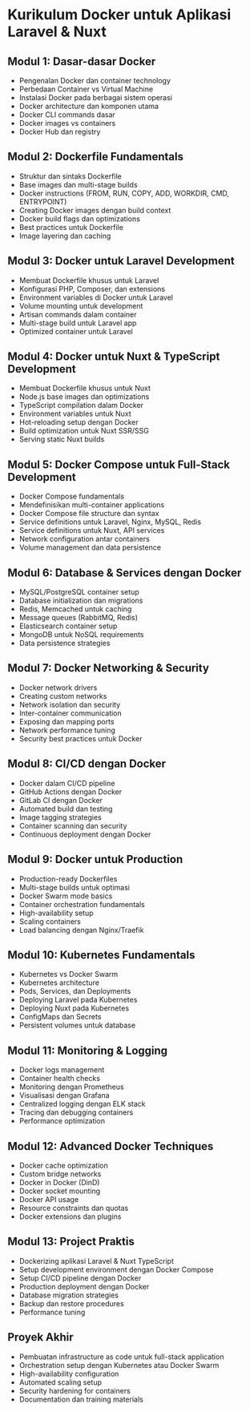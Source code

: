 # Kurikulum Docker untuk Aplikasi Laravel & Nuxt

## Modul 1: Dasar-dasar Docker
- Pengenalan Docker dan container technology
- Perbedaan Container vs Virtual Machine
- Instalasi Docker pada berbagai sistem operasi
- Docker architecture dan komponen utama
- Docker CLI commands dasar
- Docker images vs containers
- Docker Hub dan registry

## Modul 2: Dockerfile Fundamentals
- Struktur dan sintaks Dockerfile
- Base images dan multi-stage builds
- Docker instructions (FROM, RUN, COPY, ADD, WORKDIR, CMD, ENTRYPOINT)
- Creating Docker images dengan build context
- Docker build flags dan optimizations
- Best practices untuk Dockerfile
- Image layering dan caching

## Modul 3: Docker untuk Laravel Development
- Membuat Dockerfile khusus untuk Laravel
- Konfigurasi PHP, Composer, dan extensions
- Environment variables di Docker untuk Laravel
- Volume mounting untuk development
- Artisan commands dalam container
- Multi-stage build untuk Laravel app
- Optimized container untuk Laravel

## Modul 4: Docker untuk Nuxt & TypeScript Development
- Membuat Dockerfile khusus untuk Nuxt
- Node.js base images dan optimizations
- TypeScript compilation dalam Docker
- Environment variables untuk Nuxt
- Hot-reloading setup dengan Docker
- Build optimization untuk Nuxt SSR/SSG
- Serving static Nuxt builds

## Modul 5: Docker Compose untuk Full-Stack Development
- Docker Compose fundamentals
- Mendefinisikan multi-container applications
- Docker Compose file structure dan syntax
- Service definitions untuk Laravel, Nginx, MySQL, Redis
- Service definitions untuk Nuxt, API services
- Network configuration antar containers
- Volume management dan data persistence

## Modul 6: Database & Services dengan Docker
- MySQL/PostgreSQL container setup
- Database initialization dan migrations
- Redis, Memcached untuk caching
- Message queues (RabbitMQ, Redis)
- Elasticsearch container setup
- MongoDB untuk NoSQL requirements
- Data persistence strategies

## Modul 7: Docker Networking & Security
- Docker network drivers
- Creating custom networks
- Network isolation dan security
- Inter-container communication
- Exposing dan mapping ports
- Network performance tuning
- Security best practices untuk Docker

## Modul 8: CI/CD dengan Docker
- Docker dalam CI/CD pipeline
- GitHub Actions dengan Docker
- GitLab CI dengan Docker
- Automated build dan testing
- Image tagging strategies
- Container scanning dan security
- Continuous deployment dengan Docker

## Modul 9: Docker untuk Production
- Production-ready Dockerfiles
- Multi-stage builds untuk optimasi
- Docker Swarm mode basics
- Container orchestration fundamentals
- High-availability setup
- Scaling containers
- Load balancing dengan Nginx/Traefik

## Modul 10: Kubernetes Fundamentals
- Kubernetes vs Docker Swarm
- Kubernetes architecture
- Pods, Services, dan Deployments
- Deploying Laravel pada Kubernetes
- Deploying Nuxt pada Kubernetes
- ConfigMaps dan Secrets
- Persistent volumes untuk database

## Modul 11: Monitoring & Logging
- Docker logs management
- Container health checks
- Monitoring dengan Prometheus
- Visualisasi dengan Grafana
- Centralized logging dengan ELK stack
- Tracing dan debugging containers
- Performance optimization

## Modul 12: Advanced Docker Techniques
- Docker cache optimization
- Custom bridge networks
- Docker in Docker (DinD)
- Docker socket mounting
- Docker API usage
- Resource constraints dan quotas
- Docker extensions dan plugins

## Modul 13: Project Praktis
- Dockerizing aplikasi Laravel & Nuxt TypeScript
- Setup development environment dengan Docker Compose
- Setup CI/CD pipeline dengan Docker
- Production deployment dengan Docker
- Database migration strategies
- Backup dan restore procedures
- Performance tuning

## Proyek Akhir
- Pembuatan infrastructure as code untuk full-stack application
- Orchestration setup dengan Kubernetes atau Docker Swarm
- High-availability configuration
- Automated scaling setup
- Security hardening for containers
- Documentation dan training materials
